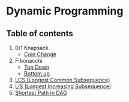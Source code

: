 # Dynamic Programming
## Table of contents

 1. 0/1 Knapsack
      - [Coin Change]()
 2. Fibonacchi
       - [Top Down]()
       - [Bottom up]()
 3. [LCS (Longest Common Subsequence)]()
 4. [LIS (Longest Increasing Subsequence)]()
 5. [Shortest Path in DAG]()
